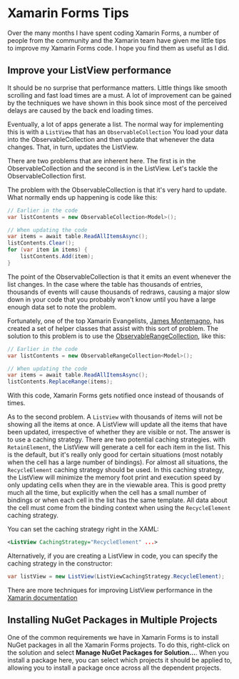 # Xamarin Forms Tips

Over the many months I have spent coding Xamarin Forms, a number of people
from the community and the Xamarin team have given me little tips to improve
my Xamarin Forms code.  I hope you find them as useful as I did.

## Improve your ListView performance

It should be no surprise that performance matters.  Little things like smooth
scrolling and fast load times are a must.  A lot of improvement can be gained
by the techniques we have shown in this book since most of the perceived delays
are caused by the back end loading times.

Eventually, a lot of apps generate a list.  The normal way for implementing
this is with a `ListView` that has an `ObservableCollection`  You load your
data into the ObservableCollection and then update that whenever the data
changes.  That, in turn, updates the ListView.

There are two problems that are inherent here.  The first is in the ObservableCollection
and the second is in the ListView.  Let's tackle the ObservableCollection first.

The problem with the ObservableCollection is that it's very hard to update.
What normally ends up happening is code like this:

```csharp
// Earlier in the code
var listContents = new ObservableCollection<Model>();

// When updating the code
var items = await table.ReadAllItemsAsync();
listContents.Clear();
for (var item in items) {
    listContents.Add(item);
}
```

The point of the ObservableCollection is that it emits an event whenever the
list changes.  In the case where the table has thousands of entries, thousands
of events will cause thousands of redraws, causing a major slow down in your
code that you probably won't know until you have a large enough data set to
note the problem.

Fortunately, one of the top Xamarin Evangelists, [James Montemagno][1], has
created a set of helper classes that assist with this sort of problem.  The
solution to this problem is to use the [ObservableRangeCollection][2], like
this:

```csharp
// Earlier in the code
var listContents = new ObservableRangeCollection<Model>();

// When updating the code
var items = await table.ReadAllItemsAsync();
listContents.ReplaceRange(items);
```

With this code, Xamarin Forms gets notified once instead of thousands of times.

As to the second problem.  A `ListView` with thousands of items will not be
showing all the items at once.  A ListView will update all the items that have
been updated, irrespective of whether they are visible or not.  The answer is
to use a caching strategy.  There are two potential caching strategies.  with
`RetainElement`, the ListView will generate a cell for each item in the list.
This is the default, but it's really only good for certain situations (most
notably when the cell has a large number of bindings).  For almost all situations,
the `RecycleElement` caching strategy should be used.  In this caching strategy,
the ListView will minimize the memory foot print and execution speed by only
updating cells when they are in the viewable area.  This is good pretty much
all the time, but explicitly when the cell has a small number of bindings or
when each cell in the list has the same template.  All data about the cell must
come from the binding context when using the `RecycleElement` caching strategy.

You can set the caching strategy right in the XAML:

```xml
<ListView CachingStrategy="RecycleElement" ...>
```

Alternatively, if you are creating a ListView in code, you can specify the
caching strategy in the constructor:

```csharp
var listView = new ListView(ListViewCachingStrategy.RecycleElement);
```

There are more techniques for improving ListView performance in the
[Xamarin documentation][3]

## Installing NuGet Packages in Multiple Projects

One of the common requirements we have in Xamarin Forms is to install NuGet packages
in all the Xamarin Forms projects.  To do this, right-click on the solution and select
**Manage NuGet Packages for Solution...**.  When you install a package here, you can
select which projects it should be applied to, allowing you to install a package once
across all the dependent projects.



[1]: https://github.com/jamesmontemagno
[2]: https://github.com/jamesmontemagno/mvvm-helpers/blob/35f0ddd7e739eb5daed3c90cae1334d3e674229b/MvvmHelpers/ObservableRangeCollection.cs
[3]: https://developer.xamarin.com/guides/xamarin-forms/user-interface/listview/performance/
